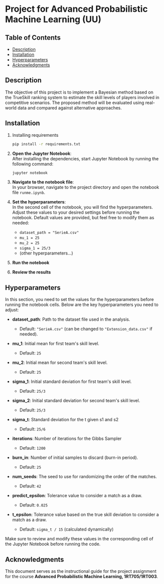 # Project for Advanced Probabilistic Machine Learning (UU)

## Table of Contents
- [Description](#description)
- [Installation](#installation)
- [Hyperparameters](##hyperparameters)
- [Acknowledgments](##acknowledgments)


## Description
The objective of this project is to implement a Bayesian method based on the TrueSkill ranking system to estimate the skill levels of players involved in competitive scenarios. The proposed method will be evaluated using real-world data and compared against alternative approaches.

## Installation
1. Installing requirements
   ```bash
   pip install -r requirements.txt

2. **Open the Jupyter Notebook**:  
   After installing the dependencies, start Jupyter Notebook by running the following command:
   ```bash
   jupyter notebook
3. **Navigate to the notebook file**:  
   In your browser, navigate to the project directory and open the notebook file `runme.ipynb`.

4. **Set the hyperparameters**:  
   In the second cell of the notebook, you will find the hyperparameters. Adjust these values to your desired settings before running the notebook. Default values are provided, but feel free to modify them as needed:
   - `dataset_path = "SerieA.csv"`
   - `mu_1 = 25`
   - `mu_2 = 25`
   - `sigma_1 = 25/3`
   - (other hyperparameters...)

5. **Run the notebook**

6. **Review the results**

## Hyperparameters
In this section, you need to set the values for the hyperparameters before running the notebook cells. Below are the key hyperparameters you need to adjust:

- **dataset_path**: Path to the dataset file used in the analysis.
  - Default: `"SerieA.csv"` (can be changed to `"Extension_data.csv"` if needed).
  
- **mu_1**: Initial mean for first team's skill level.
  - Default: `25`

- **mu_2**: Initial mean for second team's skill level.
  - Default: `25`

- **sigma_1**: Initial standard deviation for first team's skill level.
  - Default: `25/3`

- **sigma_2**: Initial standard deviation for second team's skill level.
  - Default: `25/3`

- **sigma_t**: Standard deviation for the t given s1 and s2
  - Default: `25/6`

- **iterations**: Number of iterations for the Gibbs Sampler
  - Default: `1200`

- **burn_in**: Number of initial samples to discard (burn-in period).
  - Default: `25`

- **num_seeds**: The seed to use for randomizing the order of the matches.
  - Default: `42`

- **predict_epsilon**: Tolerance value to consider a match as a draw.
  - Default: `0.025`

- **t_epsilon**: Tolerance value based on the true skill deviation to consider a match as a draw.
  - Default: `sigma_t / 15` (calculated dynamically)

Make sure to review and modify these values in the corresponding cell of the Jupyter Notebook before running the code.

## Acknowledgments
This document serves as the instructional guide for the project assignment for the course **Advanced Probabilistic Machine Learning, 1RT705/1RT003**.




